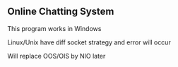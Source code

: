 Online Chatting System
----------------

This program works in Windows

Linux/Unix have diff socket strategy and error will occur

Will replace OOS/OIS by NIO later
